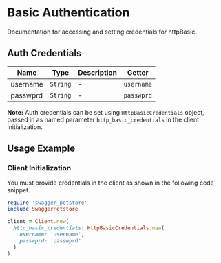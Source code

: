 
# Basic Authentication



Documentation for accessing and setting credentials for httpBasic.

## Auth Credentials

| Name | Type | Description | Getter |
|  --- | --- | --- | --- |
| username | `String` | - | `username` |
| passwprd | `String` | - | `passwprd` |



**Note:** Auth credentials can be set using `HttpBasicCredentials` object, passed in as named parameter `http_basic_credentials` in the client initialization.

## Usage Example

### Client Initialization

You must provide credentials in the client as shown in the following code snippet.

```ruby
require 'swagger_petstore'
include SwaggerPetstore

client = Client.new(
  http_basic_credentials: HttpBasicCredentials.new(
    username: 'username',
    passwprd: 'passwprd'
  )
)
```


